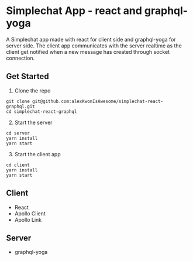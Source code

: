 # Simplechat App - react and graphql-yoga

A Simplechat app made with react for client side and graphql-yoga for server side. The client app communicates with the server realtime as the client get notified when a new message has created through socket connection.

## Get Started

1. Clone the repo
  
```
git clone git@github.com:alexKwonIsAwesome/simplechat-react-graphql.git
cd simplechat-react-graphql
```

2. Start the server

```
cd server
yarn install
yarn start
```

3. Start the client app

```
cd client
yarn install
yarn start
```

## Client

- React
- Apollo Client
- Apollo Link

## Server

- graphql-yoga

